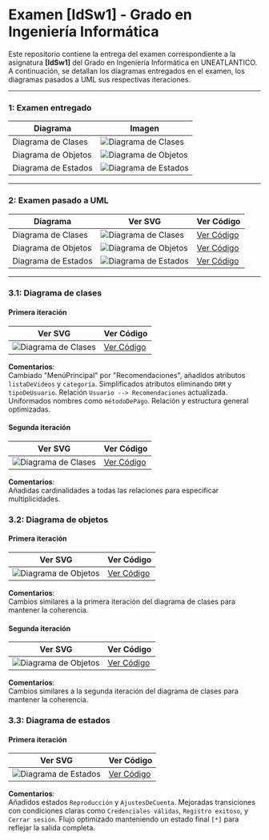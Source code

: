 # Examen [IdSw1] - Grado en Ingeniería Informática

Este repositorio contiene la entrega del examen correspondiente a la asignatura **[IdSw1]** del Grado en Ingeniería Informática en UNEATLANTICO. A continuación, se detallan los diagramas entregados en el examen, los diagramas pasados a UML sus respectivas iteraciones.

---

### 1: **Examen entregado**

| Diagrama              | Imagen                          |
|-----------------------|----------------------------------|
| Diagrama de Clases    | ![Diagrama de Clases](/images/png/diagramaDeClasesExamen.jpg) |
| Diagrama de Objetos   | ![Diagrama de Objetos](/images/png/diagramaDeObjetosExamen.jpg) |
| Diagrama de Estados   | ![Diagrama de Estados](/images/png/diagramaDeEstadosExamen.jpg) |

---

### 2: **Examen pasado a UML**

| Diagrama              | Ver SVG                          | Ver Código                          |
|-----------------------|-----------------------------------|-------------------------------------|
| Diagrama de Clases    | ![Diagrama de Clases](/images/svg/examen/DiagramaDeClasesExamen.svg) | [Ver Código](/modelosUML/examen/diagramaDeClasesExamen.puml) |
| Diagrama de Objetos   | ![Diagrama de Objetos](/images/svg/examen/diagramaDeObjetosExamen.svg) | [Ver Código](/modelosUML/examen/diagramaDeObjetosExamen.puml) |
| Diagrama de Estados   | ![Diagrama de Estados](/images/svg/examen/diagramaDeEstadosExamen.svg) | [Ver Código](/modelosUML/examen/diagramaDeEstadosExamen.puml) |


---

### 3.1: **Diagrama de clases**  
#### **Primera iteración**  

| Ver SVG                           | Ver Código                          |
|-----------------------------------|-------------------------------------|
| ![Diagrama de Clases](/images/svg/mejora/diagramaDeClasesMejora1.svg) | [Ver Código](/modelosUML/mejora/diagramaDeClasesMejora1.puml) |

**Comentarios**:  
Cambiado "MenúPrincipal" por "Recomendaciones", añadidos atributos `listaDeVideos` y `categoría`. Simplificados atributos eliminando `DRM` y `tipoDeUsuario`. Relación `Usuario --> Recomendaciones` actualizada. Uniformados nombres como `métodoDePago`. Relación y estructura general optimizadas.

#### **Segunda iteración**

| Ver SVG                           | Ver Código                          |
|-----------------------------------|-------------------------------------|
| ![Diagrama de Clases](/images/svg/mejora/diagramaDeClasesMejora2.svg) | [Ver Código](/modelosUML/mejora/diagramaDeClasesMejora2.puml) |

**Comentarios**:  
Añadidas cardinalidades a todas las relaciones para especificar multiplicidades.


### 3.2: **Diagrama de objetos**
#### **Primera iteración**

| Ver SVG                           | Ver Código                          |
|-----------------------------------|-------------------------------------|
| ![Diagrama de Objetos](/images/svg/mejora/diagramaDeObjetosMejora1.svg)           | [Ver Código](/modelosUML/mejora/diagramaDeObjetosMejora1.puml)                      |

**Comentarios**:  
Cambios similares a la primera iteración del diagrama de clases para mantener la coherencia.

#### **Segunda iteración**

| Ver SVG                           | Ver Código                          |
|-----------------------------------|-------------------------------------|
| ![Diagrama de Objetos](/images/svg/mejora/diagramaDeObjetosMejora2.svg)           | [Ver Código](/modelosUML/mejora/diagramaDeObjetosMejora2.puml)                      |

**Comentarios**:  
Cambios similares a la segunda iteración del diagrama de clases para mantener la coherencia.

### 3.3: **Diagrama de estados**
#### **Primera iteración**

| Ver SVG                           | Ver Código                          |
|-----------------------------------|-------------------------------------|
| ![Diagrama de Estados](/images/svg/mejora/diagramaDeEstadosMejora1.svg)           | [Ver Código](/modelosUML/mejora/diagramaDeEstadosMejora1.puml)                      |

**Comentarios**:  
Añadidos estados `Reproducción` y `AjustesDeCuenta`. Mejoradas transiciones con condiciones claras como `Credenciales válidas`, `Registro exitoso`, y `Cerrar sesión`. Flujo optimizado manteniendo un estado final `[*]` para reflejar la salida completa.